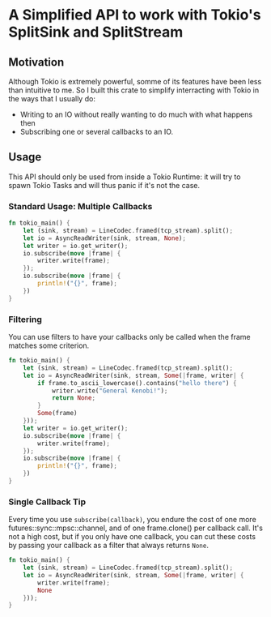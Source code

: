 # A Simplified API to work with Tokio's SplitSink and SplitStream

## Motivation
Although Tokio is extremely powerful, somme of its features have been less than intuitive to me.
So I built this crate to simplify interracting with Tokio in the ways that I usually do:
* Writing to an IO without really wanting to do much with what happens then
* Subscribing one or several callbacks to an IO.

## Usage
This API should only be used from inside a Tokio Runtime: it will try to spawn Tokio Tasks and will thus panic if it's not the case.

### Standard Usage: Multiple Callbacks
```rust
fn tokio_main() {
    let (sink, stream) = LineCodec.framed(tcp_stream).split();
    let io = AsyncReadWriter(sink, stream, None);
    let writer = io.get_writer();
    io.subscribe(move |frame| {
        writer.write(frame);
    });
    io.subscribe(move |frame| {
        println!("{}", frame);
    })
}
```

### Filtering
You can use filters to have your callbacks only be called when the frame matches some criterion.
```rust
fn tokio_main() {
    let (sink, stream) = LineCodec.framed(tcp_stream).split();
    let io = AsyncReadWriter(sink, stream, Some(|frame, writer| {
        if frame.to_ascii_lowercase().contains("hello there") {
            writer.write("General Kenobi!");
            return None;
        }
        Some(frame)
    }));
    let writer = io.get_writer();
    io.subscribe(move |frame| {
        writer.write(frame);
    });
    io.subscribe(move |frame| {
        println!("{}", frame);
    })
}
```

### Single Callback Tip
Every time you use `subscribe(callback)`, you endure the cost of one more futures::sync::mpsc::channel,
and of one frame.clone() per callback call.
It's not a high cost, but if you only have one callback, you can cut these costs by passing your callback
as a filter that always returns `None`.
```rust
fn tokio_main() {
    let (sink, stream) = LineCodec.framed(tcp_stream).split();
    let io = AsyncReadWriter(sink, stream, Some(|frame, writer| {
        writer.write(frame);
        None
    }));
}
```